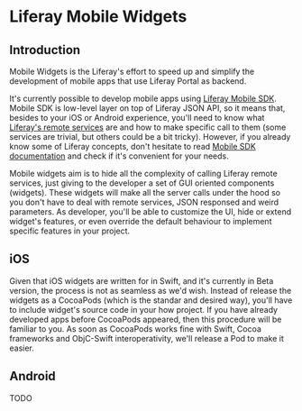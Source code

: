# Liferay Mobile Widgets

## Introduction
Mobile Widgets is the Liferay's effort to speed up and simplify the development of mobile apps that use Liferay Portal as backend.

It's currently possible to develop mobile apps using [Liferay Mobile SDK](https://github.com/liferay/liferay-mobile-sdk "Liferay Mobile SDK"). Mobile SDK is low-level layer on top of Liferay JSON API, so it means that, besides to your iOS or Android experience, you'll need to know what [Liferay's remote services](https://www.liferay.com/documentation/liferay-portal/6.2/development/-/ai/accessing-services-remotely-liferay-portal-6-2-dev-guide-05-en) are and how to make specific call to them (some services are trivial, but others could be a bit tricky).
However, if you already know some of Liferay concepts, don't hesitate to read [Mobile SDK documentation](https://www.liferay.com/documentation/liferay-portal/6.2/development/-/ai/mobile-sdk-to-call-services-liferay-portal-6-2-dev-guide-en) and check if it's convenient for your needs.

Mobile widgets aim is to hide all the complexity of calling Liferay remote services, just giving to the developer a set of GUI oriented components (widgets). These widgets will make all the server calls under the hood so you don't have to deal with remote services, JSON responsed and weird parameters.
As developer, you'll be able to customize the UI, hide or extend widget's features, or even override the default behaviour to implement specific features in your project.


## iOS

Given that iOS widgets are written for in Swift, and it's currently in Beta version, the process is not as seamless as we'd wish. Instead of release the widgets as a CocoaPods (which is the standar and desired way), you'll have to include widget's source code in your how project. If you have already developed apps before CocoaPods appeared, then this procedure will be familiar to you. As soon as CocoaPods works fine with Swift, Cocoa frameworks and ObjC-Swift interoperativity, we'll release a Pod to make it easier.

## Android
TODO